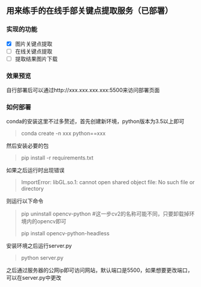 ## 用来练手的在线手部关键点提取服务（已部署）

### 实现的功能

- [x] 图片关键点提取
- [ ] 在线关键点提取
- [ ] 提取结果图片下载

### 效果预览

自行部署后可以通过http://xxx.xxx.xxx.xxx:5500来访问部署页面



### 如何部署

conda的安装这里不过多赘述，首先创建新环境，python版本为3.5以上即可

>conda create -n xxx python==xxx

然后安装必要的包

>pip install -r requirements.txt

如果之后运行时出现错误

>ImportError: libGL.so.1: cannot open shared object file: No such file or directory

则运行以下命令

>pip uninstall opencv-python #这一步cv2的名称可能不同，只要卸载掉环境内的opencv即可
>
>pip install opencv-python-headless

安装环境之后运行server.py

>python server.py

之后通过服务器的公网ip即可访问网站，默认端口是5500，如果想要更改端口，可以在server.py中更改
